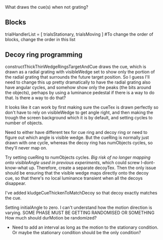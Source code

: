 What draws the cue(s) when not grating?

## Blocks

trialHandlerList = [ trialsStationary, trialsMoving ] #To change the order of blocks, change the order in this list

## Decoy ring programming

constructThickThinWedgeRingsTargetAndCue draws the cue, which is drawn as a radial grating with visibleWedge set to show only the portion of the radial grating that surrounds the future target position.
So I guess I'll need to change this up pretty dramatically to have the radial grating also have angular cycles, and somehow show only the peaks (the bits around the objects), perhaps by using a luminance pedestal if there is a way to do that. Is there a way to do that?

It looks like it can work by first making sure the cueTex is drawn perfectly so don't have to rely on visibleWedge to get angle right, and then making the trough the screen background which it is by default, and setting cycles to number of objects.

Need to either have different tex for cue ring and decoy ring or need to figure out which angle is visible wedge.  But the cueRing is normally just drawn with one cycle, whereas the decoy ring has numObjects cycles, so they'll never map on. 

Try setting cueRing to numObjects cycles. *Big risk of no longer mapping onto visibleAngle used in previous experiments*, which could screw I-dont-know-what up. Therefore, create a separate decoyTex. Then the only issue should be ensuring that the visible wedge maps directly onto the decoy cue, so that there's no local luminance transient when all the decoys disappear.

I've added kludgeCueThickenToMatchDecoy so that decoy exactly matches the cue.

Setting initialAngle to zero.
I can't understand how the motion direction is varying. SOME PHASE MUST BE GETTING RANDOMISED OR SOMETHING
How much should durMotion be randomized? 


* Need to add an interval as long as the motion to the stationary condition. Or maybe the stationary condition should be the only condition?